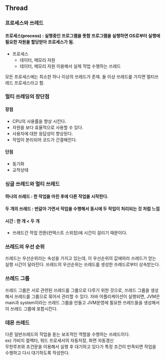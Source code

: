 ## Thread

### 프로세스와 쓰레드

#### 프로세스(process) : 실행중인 프로그램을 뜻함 프로그램을 실행하면 OS로부터 실행에 필요한 자원을 할당받아 프로세스가 됨.

- 프로세스
    - 데이터, 메모리 자원
    - 데이터, 메모리 자원 이용해서 실제 작업 수행하는 쓰레드

모든 프로세스에는 최소한 하나 이상의 쓰레드가 존재. 둘 이상 쓰레드를 가지면 멀티쓰레드 프로세스라고 함.

### 멀티 쓰레딩의 장단점

#### 장점

- CPU의 사용률을 향상 시킨다.
- 자원을 보다 효율적으로 사용할 수 있다.
- 사용자에 대한 응답성이 향상된다.
- 작업이 분리되어 코드가 간결해진다.

#### 단점

- 동기화
- 교착상태

### 싱글 쓰레드와 멀티 쓰레드

#### 하나의 쓰레드 : 한 작업을 마친 후에 다른 작업을 시작한다.

#### 두 개의 쓰레드 : 번갈아 가면서 작업을 수행해서 동시에 두 작업이 처리되는 것 처럼 느낌

#### 시간 : 한 개 < 두 개

- 쓰레드간 작업 전환(컨텍스트 스위칭)에 시간이 걸리기 때문이다.

### 쓰레드의 우선 순위

쓰레드는 우선순위라는 속성을 가지고 있는데, 이 우선순위의 값에따라 쓰레드가 얻는 실행 시간이 달라진다.
쓰레드의 우선순위는 쓰레드를 생성한 쓰레드로부터 상속받는다.

### 쓰레드 그룹

쓰레드 그룹은 서로 관련된 쓰레드를 그룹으로 다루기 위한 것으로, 쓰레드 그룹을 생성해서 쓰레드를 그룹으로 묶어서 관리할 수 있다.
자바 어플리케이션이 실행되면, JVM은 main과 system이라는 쓰레드 그룹을 만들고 JVM운영에 필요한 쓰레드들을 생성해서 이 쓰레드 그룹에 포함시킨다.

### 데몬 쓰레드

다른 일반쓰레드의 작업을 돋는 보조적인 역할을 수행하는 쓰레드이다.\
ex) 가비지 컬렉터, 워드 프로세서의 자동저장, 화면 자동갱신\
무한루프와 조건문을 이용해서 실행 후 대기하고 있다가 특정 조건이 만족되면 작업을 수행하고 다시 대기하도록 작성한다.
